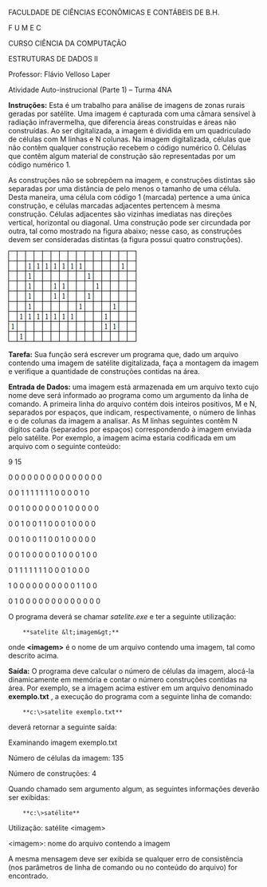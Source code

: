 FACULDADE DE CIÊNCIAS ECONÔMICAS E CONTÁBEIS DE B.H.

F U M E C

CURSO CIÊNCIA DA COMPUTAÇÃO

ESTRUTURAS DE DADOS II

Professor: Flávio Velloso Laper

Atividade Auto-instrucional (Parte 1) – Turma 4NA

**Instruções:** Esta é um trabalho para análise de imagens de zonas rurais geradas por satélite. Uma imagem é capturada com uma câmara sensível à radiação infravermelha, que diferencia áreas construídas e áreas não construídas. Ao ser digitalizada, a imagem é dividida em um quadriculado de células com M linhas e N colunas. Na imagem digitalizada, células que não contêm qualquer construção recebem o código numérico 0. Células que contêm algum material de construção são representadas por um código numérico 1.

As construções não se sobrepõem na imagem, e construções distintas são separadas por uma distância de pelo menos o tamanho de uma célula. Desta maneira, uma célula com código 1 (marcada) pertence a uma única construção, e células marcadas adjacentes pertencem à mesma construção. Células adjacentes são vizinhas imediatas nas direções vertical, horizontal ou diagonal. Uma construção pode ser circundada por outra, tal como mostrado na figura abaixo; nesse caso, as construções devem ser consideradas distintas (a figura possui quatro construções).

![Exemplo](enunciado/exemplo.png)

**Tarefa:** Sua função será escrever um programa que, dado um arquivo contendo uma imagem de satélite digitalizada, faça a montagem da imagem e verifique a quantidade de construções contidas na área.

**Entrada de Dados:** uma imagem está armazenada em um arquivo texto cujo nome deve será informado ao programa como um argumento da linha de comando. A primeira linha do arquivo contém dois inteiros positivos, M e N, separados por espaços, que indicam, respectivamente, o número de linhas e o de colunas da imagem a analisar. As M linhas seguintes contêm N dígitos cada (separados por espaços) correspondendo à imagem enviada pelo satélite. Por exemplo, a imagem acima estaria codificada em um arquivo com o seguinte conteúdo:

9 15

0 0 0 0 0 0 0 0 0 0 0 0 0 0 0

0 0 1 1 1 1 1 1 1 0 0 0 0 1 0

0 0 1 0 0 0 0 0 0 1 0 0 0 0 0

0 0 1 0 0 1 1 0 0 0 1 0 0 0 0

0 0 1 0 0 1 1 0 0 1 0 0 0 0 0

0 0 1 0 0 0 0 0 1 0 0 0 1 0 0

0 1 1 1 1 1 1 1 0 0 0 1 0 0 0

1 0 0 0 0 0 0 0 0 0 0 1 1 0 0

0 1 0 0 0 0 0 0 0 0 0 0 0 0 0

O programa deverá se chamar _satelite.exe_ e ter a seguinte utilização:

        **satelite &lt;imagem&gt;**

onde **&lt;imagem&gt;** é o nome de um arquivo contendo uma imagem, tal como descrito acima.

**Saída:** O programa deve calcular o número de células da imagem, alocá-la dinamicamente em memória e contar o número construções contidas na área. Por exemplo, se a imagem acima estiver em um arquivo denominado **exemplo.txt** , a execução do programa com a seguinte linha de comando:

        **c:\>satelite exemplo.txt**

deverá retornar a seguinte saída:

 Examinando imagem exemplo.txt

 Número de células da imagem: 135

 Número de construções: 4

Quando chamado sem argumento algum, as seguintes informações deverão ser exibidas:

        **c:\>satélite**

 Utilização: satélite &lt;imagem&gt;

  &lt;imagem&gt;: nome do arquivo contendo a imagem

A mesma mensagem deve ser exibida se qualquer erro de consistência (nos parâmetros de linha de comando ou no conteúdo do arquivo) for encontrado.